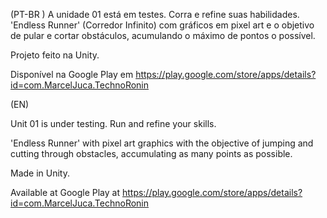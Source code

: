 ﻿
(PT-BR )
A unidade 01 está em testes. Corra e refine suas habilidades.
'Endless Runner' (Corredor Infinito) com gráficos em pixel art e o objetivo de pular e cortar obstáculos, acumulando o máximo de pontos o possível.​

Projeto feito na Unity.

Disponível na Google Play em https://play.google.com/store/apps/details?id=com.MarcelJuca.TechnoRonin

(EN)


Unit 01 is under testing. Run and refine your skills.

'Endless Runner' with pixel art graphics with the objective of jumping and cutting through obstacles, accumulating as many points as possible.

Made in Unity.

Available at Google Play at https://play.google.com/store/apps/details?id=com.MarcelJuca.TechnoRonin